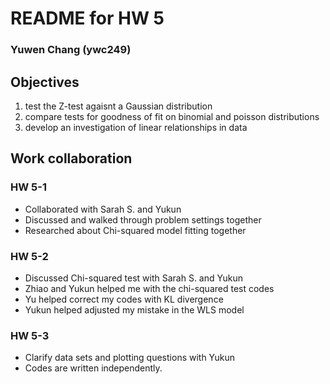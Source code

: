# README for HW 5

### Yuwen Chang (ywc249)

## Objectives
1. test the Z-test agaisnt a Gaussian distribution
2. compare tests for goodness of fit on binomial and poisson distributions
3. develop an investigation of linear relationships in data

## Work collaboration
### HW 5-1
- Collaborated with Sarah S. and Yukun
- Discussed and walked through problem settings together
- Researched about Chi-squared model fitting together

### HW 5-2
- Discussed Chi-squared test with Sarah S. and Yukun
- Zhiao and Yukun helped me with the chi-squared test codes
- Yu helped correct my codes with KL divergence
- Yukun helped adjusted my mistake in the WLS model

### HW 5-3
- Clarify data sets and plotting questions with Yukun
- Codes are written independently.